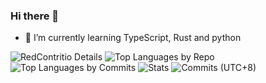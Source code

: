 ### Hi there 👋

<!--
**RedContritio/RedContritio** is a ✨ _special_ ✨ repository because its `README.md` (this file) appears on your GitHub profile.

Here are some ideas to get you started:

- 🔭 I’m currently working on ...
- 🌱 I’m currently learning ...
- 👯 I’m looking to collaborate on ...
- 🤔 I’m looking for help with ...
- 💬 Ask me about ...
- 📫 How to reach me: ...
- 😄 Pronouns: ...
- ⚡ Fun fact: ...
-->

- 🌱 I’m currently learning TypeScript, Rust and python

![RedContritio Details](http://github-profile-summary-cards.vercel.app/api/cards/profile-details?username=RedContritio&theme=transparent)
![Top Languages by Repo](http://github-profile-summary-cards.vercel.app/api/cards/repos-per-language?username=RedContritio&theme=transparent)
![Top Languages by Commits](http://github-profile-summary-cards.vercel.app/api/cards/most-commit-language?username=RedContritio&theme=transparent)
![Stats](http://github-profile-summary-cards.vercel.app/api/cards/stats?username=RedContritio&theme=transparent)
![Commits (UTC+8)](http://github-profile-summary-cards.vercel.app/api/cards/productive-time?username=RedContritio&theme=transparent&utcOffset=8)
